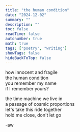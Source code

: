```yaml
---
title: "the human condition"
date: "2024-12-02"
summary: ""
description: ""
toc: false
readTime: false
autonumber: true
math: true
tags: ["poetry", "writing"]
showTags: false
hideBackToTop: false
---
```


how innocent and fragile  
the human condition  
you remember my name  
if I remember yours?  
  
the time machine we live in  
a passage of cosmic proportions    
let's take this ride together  
hold me close, don't let go  
  
-aw